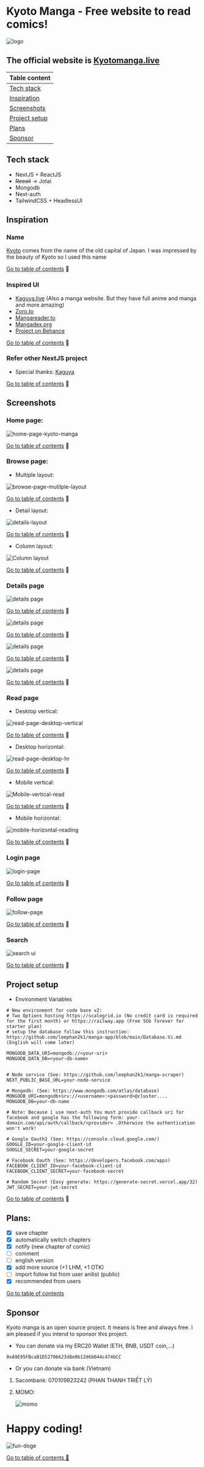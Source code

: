 # Kyoto Manga - Free website to read comics!

![logo](https://res.cloudinary.com/dcykhs0bm/image/upload/v1661507617/personal/torii-gate-japan-svgrepo-com_mocys0.png)

## The official website is [Kyotomanga.live](http://kyotomanga.live/)

| Table content                                                          |
| ---------------------------------------------------------------------- |
| [Tech stack](https://github.com/leephan2k1/manga-app#tech-stack)       |
| [Inspiration](https://github.com/leephan2k1/manga-app#inspiration)     |
| [Screenshots](https://github.com/leephan2k1/manga-app#screenshots)     |
| [Project setup](https://github.com/leephan2k1/manga-app#project-setup) |
| [Plans](https://github.com/leephan2k1/manga-app#plans)                 |
| [Sponsor](https://github.com/leephan2k1/manga-app#Sponsor)             |

## Tech stack

-   NextJS + ReactJS
-   ~~Recoil~~ -> Jotai
-   Mongodb
-   Next-auth
-   TailwindCSS + HeadlessUI

## Inspiration

### Name

[Kyoto](https://en.wikipedia.org/wiki/Kyoto) comes from the name of the old capital of Japan. I was impressed by the beauty of Kyoto so I used this name

[Go to table of contents](https://github.com/leephan2k1/manga-app#the-official-website-is-kyotomangalive) 🔼

### Inspired UI

-   [Kaguya.live](https://kaguya.live/) (Also a manga website. But they have full anime and manga and more amazing)
-   [Zoro.to](https://zoro.to)
-   [Mangareader.to](https://mangareader.to/)
-   [Mangadex.org](https://mangadex.org)
-   [Project on Behance](https://www.behance.net/gallery/127797927/Manga-Reader-Website-design-freelance-project/modules/724762653?fbclid=IwAR0y_RgdUybLajZZMWpnDYUWxf1IHytDsrOSsJheEAopC-wmNVqzISjZatk)

[Go to table of contents](https://github.com/leephan2k1/manga-app#the-official-website-is-kyotomangalive) 🔼

### Refer other NextJS project

-   Special thanks: [Kaguya](https://github.com/hoangvu12/Kaguya)

[Go to table of contents](https://github.com/leephan2k1/manga-app#the-official-website-is-kyotomangalive) 🔼

## Screenshots

### Home page:

![home-page-kyoto-manga](https://i.ibb.co/7vrwCNy/kyt-home-page.png)

[Go to table of contents](https://github.com/leephan2k1/manga-app#the-official-website-is-kyotomangalive) 🔼

### Browse page:

-   Multiple layout:

![browse-page-mutilple-layout](https://res.cloudinary.com/dcykhs0bm/image/upload/v1661508195/personal/browse-page-2_myve8j.png)

[Go to table of contents](https://github.com/leephan2k1/manga-app#the-official-website-is-kyotomangalive) 🔼

-   Detail layout:

![details-layout](https://i.ibb.co/vsG4MJh/details-layout.png)

[Go to table of contents](https://github.com/leephan2k1/manga-app#the-official-website-is-kyotomangalive) 🔼

-   Column layout:

![Column layout](https://res.cloudinary.com/dcykhs0bm/image/upload/v1661508591/personal/column-layout_mcbxns.png)

[Go to table of contents](https://github.com/leephan2k1/manga-app#the-official-website-is-kyotomangalive) 🔼

### Details page

![details page](https://res.cloudinary.com/dcykhs0bm/image/upload/v1661508784/personal/screencapture-kyotomanga-live-manga-details-yofukashi-no-uta-254221-2022-08-26-17_11_51_iefckg.png)

[Go to table of contents](https://github.com/leephan2k1/manga-app#the-official-website-is-kyotomangalive) 🔼

![details page](https://res.cloudinary.com/dcykhs0bm/image/upload/v1661508863/personal/details-page-2_zdjodi.png)

[Go to table of contents](https://github.com/leephan2k1/manga-app#the-official-website-is-kyotomangalive) 🔼

![details page](https://res.cloudinary.com/dcykhs0bm/image/upload/v1661508781/personal/screencapture-kyotomanga-live-manga-details-yofukashi-no-uta-254221-2022-08-26-17_12_03_sys3jk.png)

[Go to table of contents](https://github.com/leephan2k1/manga-app#the-official-website-is-kyotomangalive) 🔼

![details page](https://res.cloudinary.com/dcykhs0bm/image/upload/v1661508781/personal/screencapture-kyotomanga-live-manga-details-yofukashi-no-uta-254221-2022-08-26-17_12_24_vwofny.png)

[Go to table of contents](https://github.com/leephan2k1/manga-app#the-official-website-is-kyotomangalive) 🔼

### Read page

-   Desktop vertical:

![read-page-desktop-vertical](https://res.cloudinary.com/dcykhs0bm/image/upload/v1661509339/personal/read-page-2_nmgy3n.png)

[Go to table of contents](https://github.com/leephan2k1/manga-app#the-official-website-is-kyotomangalive) 🔼

-   Desktop horizontal:

![read-page-desktop-hr](https://res.cloudinary.com/dcykhs0bm/image/upload/v1661509332/personal/read-page-2-horizontal_hpw2km.png)

[Go to table of contents](https://github.com/leephan2k1/manga-app#the-official-website-is-kyotomangalive) 🔼

-   Mobile vertical:

![Mobile-vertical-read](https://res.cloudinary.com/dcykhs0bm/image/upload/v1661510024/personal/mobile-vertical_qzxlzv.png)

[Go to table of contents](https://github.com/leephan2k1/manga-app#the-official-website-is-kyotomangalive) 🔼

-   Mobile horizontal:

![mobile-horizontal-reading](https://res.cloudinary.com/dcykhs0bm/image/upload/v1661510023/personal/mobile-horizontal_g27acf.png)

[Go to table of contents](https://github.com/leephan2k1/manga-app#the-official-website-is-kyotomangalive) 🔼

### Login page

![login-page](https://res.cloudinary.com/dcykhs0bm/image/upload/v1661510471/personal/login_2_hqyw7y.png)

[Go to table of contents](https://github.com/leephan2k1/manga-app#the-official-website-is-kyotomangalive) 🔼

### Follow page

![follow-page](https://i.ibb.co/0nggHNS/follow-page-2.png)

[Go to table of contents](https://github.com/leephan2k1/manga-app#the-official-website-is-kyotomangalive) 🔼

### Search

![search ui](https://res.cloudinary.com/dcykhs0bm/image/upload/v1661511040/personal/search_vtldhl.png)

[Go to table of contents](https://github.com/leephan2k1/manga-app#the-official-website-is-kyotomangalive) 🔼

## Project setup

-   Environment Variables

```
# New environment for code base v2:
# Two Options hosting https://scalegrid.io (No credit card is required for the first month) or https://railway.app (Free 5Gb forever for starter plan)
# setup the database follow this instruction: https://github.com/leephan2k1/manga-app/blob/main/Database.Vi.md (English will come later)

MONGODB_DATA_URI=mongodb://<your-uri>
MONGODB_DATA_DB=<your-db-name>


# Node service (See: https://github.com/leephan2k1/manga-scraper)
NEXT_PUBLIC_BASE_URL=your-node-service

# Mongodb: (See: https://www.mongodb.com/atlas/database)
MONGODB_URI=mongodb+srv://<username>:<password>@cluster....
MONGODB_DB=your-db-name

# Note: Because i use next-auth You must provide callback uri for facebook and google has the following form: your-domain.com/api/auth/callback/<provider> .Otherwise the authentication won't work!

# Google Oauth2 (See: https://console.cloud.google.com/)
GOOGLE_ID=your-google-client-id
GOOGLE_SECRET=your-google-secret

# Facebook Oauth (See: https://developers.facebook.com/apps)
FACEBOOK_CLIENT_ID=your-facebook-client-id
FACEBOOK_CLIENT_SECRET=your-facebook-secret

# Random Secret (Easy generate: https://generate-secret.vercel.app/32)
JWT_SECRET=your-jwt-secret

```

[Go to table of contents](https://github.com/leephan2k1/manga-app#the-official-website-is-kyotomangalive) 🔼

## Plans:

-   [x] save chapter
-   [x] automatically switch chapters
-   [x] notify (new chapter of comic)
-   [ ] comment
-   [ ] english version
-   [x] add more source (+1 LHM, +1 OTK)
-   [ ] import follow list from user anilist (public)
-   [x] recommended from users

[Go to table of contents](https://github.com/leephan2k1/manga-app#the-official-website-is-kyotomangalive)

## Sponsor

Kyoto manga is an open source project. It means is free and always free.
I am pleased if you intend to sponsor this project.

-   You can donate via my ERC20 Wallet (ETH, BNB, USDT coin,...)

```
0xA9E95FBcaB1D52706623d8e0b12d6b044c474bCC
```

-   Or you can donate via bank (Vietnam)

1. Sacombank: 070109823242 (PHAN THANH TRIẾT LÝ)
2. MOMO:

    ![momo](https://i.ibb.co/g9KWyK3/1fc0f64ec9190d475408.jpg)

# Happy coding!

![fun-doge](https://i.ibb.co/9rTSpLM/21f58444ba137e4d2702.jpg)

[Go to table of contents 🔼](https://github.com/leephan2k1/manga-app/blob/main/Database.Vi.md#hướng-dẫn-setup-comic-database)

